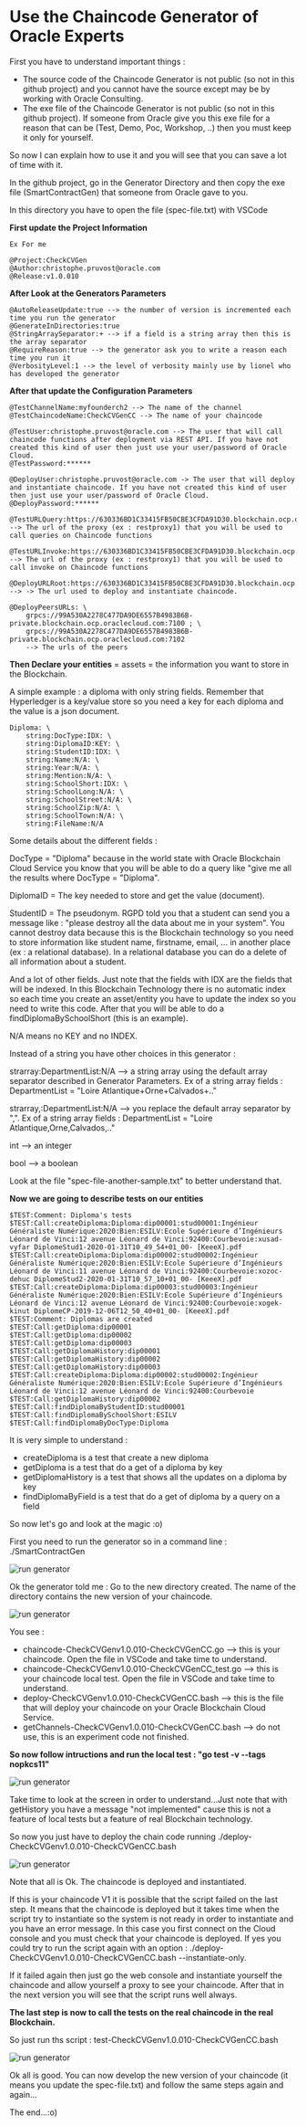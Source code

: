 # Use the Chaincode Generator of Oracle Experts

First you have to understand important things :

- The source code of the Chaincode Generator is not public (so not in this github project) and you cannot have the source except may be by working with Oracle Consulting.
- The exe file of the Chaincode Generator is not public (so not in this github project). If someone from Oracle  give you this exe file for a reason that can be (Test, Demo, Poc, Workshop, ..) then you must keep it only for yourself. 

So now I can explain how to use it and you will see that you can save a lot of time with it.

In the github project, go in the Generator Directory and then copy the exe file (SmartContractGen) that someone from Oracle gave to you. 

In this directory you have to open the file (spec-file.txt) with VSCode

**First update the Project Information**

```
Ex For me 

@Project:CheckCVGen
@Author:christophe.pruvost@oracle.com
@Release:v1.0.010
```

**After Look at the Generators Parameters**

```
@AutoReleaseUpdate:true --> the number of version is incremented each time you run the generator
@GenerateInDirectories:true
@StringArraySeparator:+ --> if a field is a string array then this is the array separator
@RequireReason:true --> the generator ask you to write a reason each time you run it
@VerbosityLevel:1 --> the level of verbosity mainly use by lionel who has developed the generator
```

**After that update the Configuration Parameters**

```
@TestChannelName:myfounderch2 --> The name of the channel
@TestChaincodeName:CheckCVGenCC --> The name of your chaincode

@TestUser:christophe.pruvost@oracle.com --> The user that will call chaincode functions after deployment via REST API. If you have not created this kind of user then just use your user/password of Oracle Cloud.
@TestPassword:******

@DeployUser:christophe.pruvost@oracle.com -> The user that will deploy and instantiate chaincode. If you have not created this kind of user then just use your user/password of Oracle Cloud.
@DeployPassword:******

@TestURLQuery:https://630336BD1C33415FB50CBE3CFDA91D30.blockchain.ocp.oraclecloud.com:443/restproxy1/bcsgw/rest/v1/transaction/query --> The url of the proxy (ex : restproxy1) that you will be used to call queries on Chaincode functions

@TestURLInvoke:https://630336BD1C33415FB50CBE3CFDA91D30.blockchain.ocp.oraclecloud.com:443/restproxy1/bcsgw/rest/v1/transaction/invocation --> The url of the proxy (ex : restproxy1) that you will be used to call invoke on Chaincode functions

@DeployURLRoot:https://630336BD1C33415FB50CBE3CFDA91D30.blockchain.ocp.oraclecloud.com:443 --> -> The url used to deploy and instantiate chaincode.

@DeployPeersURLs: \
    grpcs://99A530A2278C477DA9DE6557B4983B6B-private.blockchain.ocp.oraclecloud.com:7100 ; \
   	grpcs://99A530A2278C477DA9DE6557B4983B6B-private.blockchain.ocp.oraclecloud.com:7102
   	--> The urls of the peers
```

**Then Declare your entities**  = assets = the information you want to store in the Blockchain.

A simple example : a diploma with only string fields. Remember that Hyperledger is a key/value store so you need a key for each diploma and the value is a json document.

```
Diploma: \
    string:DocType:IDX: \
    string:DiplomaID:KEY: \	
    string:StudentID:IDX: \
    string:Name:N/A: \
    string:Year:N/A: \
    string:Mention:N/A: \
    string:SchoolShort:IDX: \
    string:SchoolLong:N/A: \	 
    string:SchoolStreet:N/A: \
    string:SchoolZip:N/A: \
    string:SchoolTown:N/A: \
    string:FileName:N/A
```

Some details about the different fields :

DocType = "Diploma" because in the world state with Oracle Blockchain Cloud Service you know that you will be able to do a query like "give me all the results where DocType = "Diploma".

DiplomaID = The key needed to store and get the value (document).

StudentID = The pseudonym. RGPD told you that a student can send you a message like : "please destroy all the data about me in your system". You cannot destroy data because this is the Blockchain technology so you need to store information like student name, firstname, email, ... in another place (ex : a relational database). In a relational database you can do a delete of all information about a student.

And a lot of other fields. Just note that the fields with IDX are the fields that will be indexed. In this Blockchain Technology there is no automatic index so each time you create an asset/entity you have to update the index so you need to write this code. After that you will be able to do a findDiplomaBySchoolShort (this is an example). 

N/A means no KEY and no INDEX.

Instead of a string you have other choices in this generator :

strarray:DepartmentList:N/A --> a string array using the default  array separator described in Generator Parameters. Ex of a string array fields : DepartmentList = "Loire Atlantique+Orne+Calvados+.."

strarray,:DepartmentList:N/A --> you replace the default array separator by ",".  Ex of a string array fields : DepartmentList = "Loire Atlantique,Orne,Calvados,.."

int --> an integer

bool --> a boolean

Look at the file "spec-file-another-sample.txt" to better understand that.

**Now we are going to describe tests on our entities** 

```
$TEST:Comment: Diploma's tests
$TEST:Call:createDiploma:Diploma:dip00001:stud00001:Ingénieur Généraliste Numérique:2020:Bien:ESILV:Ecole Supérieure d’Ingénieurs Léonard de Vinci:12 avenue Léonard de Vinci:92400:Courbevoie:xusad-vyfar DiplomeStud1-2020-01-31T10_49_54+01_00- [KeeeX].pdf
$TEST:Call:createDiploma:Diploma:dip00002:stud00002:Ingénieur Généraliste Numérique:2020:Bien:ESILV:Ecole Supérieure d’Ingénieurs Léonard de Vinci:11 avenue Léonard de Vinci:92400:Courbevoie:xozoc-dehuc DiplomeStud2-2020-01-31T10_57_10+01_00- [KeeeX].pdf
$TEST:Call:createDiploma:Diploma:dip00003:stud00003:Ingénieur Généraliste Numérique:2020:Bien:ESILV:Ecole Supérieure d’Ingénieurs Léonard de Vinci:12 avenue Léonard de Vinci:92400:Courbevoie:xogek-kinut DiplomeCP-2019-12-06T12_50_40+01_00- [KeeeX].pdf
$TEST:Comment: Diplomas are created
$TEST:Call:getDiploma:dip00001
$TEST:Call:getDiploma:dip00002
$TEST:Call:getDiploma:dip00003
$TEST:Call:getDiplomaHistory:dip00001
$TEST:Call:getDiplomaHistory:dip00002
$TEST:Call:getDiplomaHistory:dip00003
$TEST:Call:createDiploma:Diploma:dip00002:stud00002:Ingénieur Généraliste Numérique:2020:Bien:ESILV:Ecole Supérieure d’Ingénieurs Léonard de Vinci:12 avenue Léonard de Vinci:92400:Courbevoie
$TEST:Call:getDiplomaHistory:dip00002
$TEST:Call:findDiplomaByStudentID:stud00001
$TEST:Call:findDiplomaBySchoolShort:ESILV
$TEST:Call:findDiplomaByDocType:Diploma
```

It is very simple to understand :

- createDiploma is a test that create a new diploma
- getDiploma is a test that do a get of a diploma by key
- getDiplomaHistory is a test that shows all the updates on a diploma by key
- findDiplomaByField is a test that do a get of diploma by a query on a field

So now let's go and look at the magic :o)

First you need to run the generator so in a command line : ./SmartContractGen

![run generator](images/09-generator.png)

Ok the generator told me : Go to the new directory created. The name of the directory contains the new version of your chaincode.

![run generator](images/09-generator2.png)

You see :

- chaincode-CheckCVGenv1.0.010-CheckCVGenCC.go --> this is your chaincode. Open the file in VSCode and take time to understand.
- chaincode-CheckCVGenv1.0.010-CheckCVGenCC_test.go --> this is your chaincode local test. Open the file in VSCode and take time to understand.
- deploy-CheckCVGenv1.0.010-CheckCVGenCC.bash --> this is the file that will deploy your chaincode on your Oracle Blockchain Cloud Service.
- getChannels-CheckCVGenv1.0.010-CheckCVGenCC.bash --> do not use, this is an experiment code not finished.

**So now follow intructions and run the local test : "go test -v --tags nopkcs11"**

![run generator](images/09-generator3.png)

Take time to look at the screen in order to understand...Just note that with getHistory you have a message "not implemented" cause this is not a feature of local tests but a feature of real Blockchain technology.

So now you just have to deploy the chain code running ./deploy-CheckCVGenv1.0.010-CheckCVGenCC.bash

![run generator](images/09-generator4.png)

Note that all is Ok. The chaincode is deployed and instantiated. 

If this is your chaincode V1 it is possible that the script failed on the last step. It means that the chaincode is deployed but it takes time when the script try to instantiate so the system is not ready in order to instantiate and you have an error message. In this case you first connect on the Cloud console and you must check that your chaincode is deployed. If yes you could try to run the script again with an option : ./deploy-CheckCVGenv1.0.010-CheckCVGenCC.bash --instantiate-only.

If it failed again then just go the web console and instantiate yourself the chaincode and allow yourself a proxy to see your chaincode. After that in the next version you will see that the script runs well always.

**The last step is now to call the tests on the real chaincode in the real Blockchain.** 

So just run ths script : test-CheckCVGenv1.0.010-CheckCVGenCC.bash

![run generator](images/09-generator5.png)

Ok all is good. You can now develop the new version of your chaincode (it means you update the spec-file.txt) and follow the same steps again and again... 

The end...:o) 

